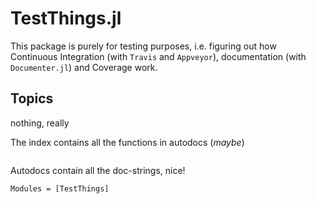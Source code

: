 # TestThings.jl

This package is purely for testing purposes, i.e. figuring out how Continuous Integration (with `Travis` and `Appveyor`),
documentation (with `Documenter.jl`) and Coverage work.

## Topics
nothing, really

The index contains all the functions in autodocs (_maybe_)
```@index
```

Autodocs contain all the doc-strings, nice!

```@autodocs
Modules = [TestThings]
```
